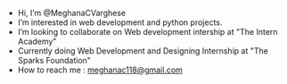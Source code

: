 - Hi, I’m @MeghanaCVarghese
- I’m interested in web development and python projects.
- I’m looking to collaborate on Web development intership at "The Intern Academy"
- Currently doing Web Development and Designing Internship at "The Sparks Foundation"
- How to reach me : meghanac118@gmail.com

<!---
MeghanaCVarghese/MeghanaCVarghese is a ✨ special ✨ repository because its `README.md` (this file) appears on your GitHub profile.
You can click the Preview link to take a look at your changes.
--->
